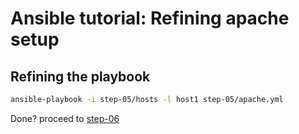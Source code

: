 # Ansible tutorial: Refining apache setup

## Refining the playbook

```bash
ansible-playbook -i step-05/hosts -l host1 step-05/apache.yml
```

Done? proceed to [step-06](../step-06/)
